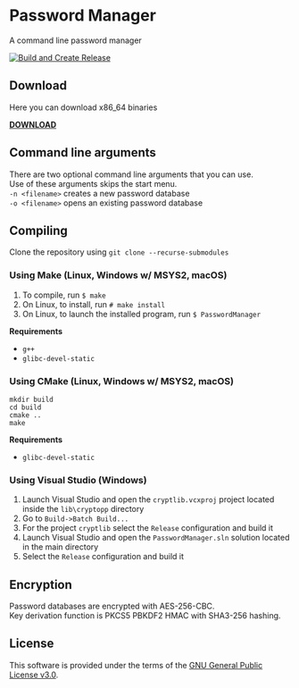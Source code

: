 # Password Manager
A command line password manager

[![Build and Create Release](https://github.com/apavazza/PasswordManager/actions/workflows/build-and-release.yml/badge.svg)](https://github.com/apavazza/PasswordManager/actions/workflows/build-and-release.yml)

## Download

Here you can download x86_64 binaries

**[DOWNLOAD](https://github.com/apavazza/PasswordManager/releases)**

## Command line arguments

There are two optional command line arguments that you can use.  
Use of these arguments skips the start menu.  
`-n <filename>` creates a new password database  
`-o <filename>` opens an existing password database

## Compiling

Clone the repository using `git clone --recurse-submodules`

### Using Make (Linux, Windows w/ MSYS2, macOS)

1. To compile, run `$ make`
1. On Linux, to install, run `# make install`
1. On Linux, to launch the installed program, run `$ PasswordManager`

**Requirements**

- `g++`
- `glibc-devel-static`

### Using CMake (Linux, Windows w/ MSYS2, macOS)

```shell
mkdir build
cd build
cmake ..
make
```

**Requirements**

- `glibc-devel-static`

### Using Visual Studio (Windows)

1. Launch Visual Studio and open the `cryptlib.vcxproj` project located inside the `lib\cryptopp` directory
1. Go to `Build->Batch Build...`
1. For the project `cryptlib` select the `Release` configuration and build it
1. Launch Visual Studio and open the `PasswordManager.sln` solution located in the main directory
1. Select the `Release` configuration and build it

## Encryption

Password databases are encrypted with AES-256-CBC.  
Key derivation function is PKCS5 PBKDF2 HMAC with SHA3-256 hashing.

## License

This software is provided under the terms of the [GNU General Public License v3.0](https://www.gnu.org/licenses/gpl-3.0.txt).
